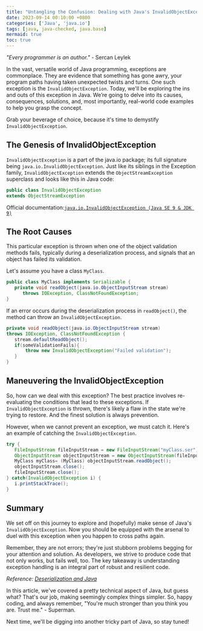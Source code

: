 ```yaml
---
title: "Untangling the Confusion: Dealing with Java's InvalidObjectException"
date: 2023-09-14 00:10:00 +0800
categories: ['Java', 'java.io']
tags: [java, java-checked, java.base]
mermaid: true
toc: true
---
```



_"Every programmer is an author."_ - Sercan Leylek

In the vast, versatile world of Java programming, exceptions are commonplace. They are evidence that something has gone awry, your program paths having taken unexpected twists and turns. One such exception is the `InvalidObjectException`. Today, we'll be exploring the ins and outs of this exception in Java. We’re going to delve into its causes, consequences, solutions, and, most importantly, real-world code examples to help you grasp the concept.

Grab your beverage of choice, because it's time to demystify `InvalidObjectException`.

## The Genesis of InvalidObjectException

`InvalidObjectException` is a part of the java.io package; its full signature being `java.io.InvalidObjectException`. Just like its siblings in the Exception family, `InvalidObjectException` extends the `ObjectStreamException` superclass and looks like this in Java code:

```java
public class InvalidObjectException
extends ObjectStreamException
```

Official documentation:[`java.io.InvalidObjectException (Java SE 9 & JDK 9)`](https://docs.oracle.com/javase/9/docs/api/java/io/InvalidObjectException.html)

## The Root Causes

This particular exception is thrown when one of the object validation methods fails, typically during a deserialization process, and signals that an object has failed its validation.

Let's assume you have a class `MyClass`.

```java
public class MyClass implements Serializable { 
   private void readObject(java.io.ObjectInputStream stream)
      throws IOException, ClassNotFoundException;
}
```
If an error occurs during the deserialization process in `readObject()`, the method can throw an `InvalidObjectException`.

```java
private void readObject(java.io.ObjectInputStream stream)
throws IOException, ClassNotFoundException {
   stream.defaultReadObject();
   if(someValidationFails){ 
       throw new InvalidObjectException("Failed validation");
   }
}
```

## Maneuvering the InvalidObjectException

So, how can we deal with this exception? The best practice involves re-evaluating the conditions that lead to these exceptions. If `InvalidObjectException` is thrown, there's likely a flaw in the state we're trying to restore. And the finest solution is always prevention.

However, when we cannot prevent an exception, we must catch it. Here's an example of catching the `InvalidObjectException`.
```java
try {
   FileInputStream fileInputStream = new FileInputStream("myClass.ser");
   ObjectInputStream objectInputStream = new ObjectInputStream(fileInputStream);
   MyClass myClass= (MyClass) objectInputStream.readObject();
   objectInputStream.close();
   fileInputStream.close();
} catch(InvalidObjectException i) {
   i.printStackTrace();
} 
```

## Summary

We set off on this journey to explore and (hopefully) make sense of Java's `InvalidObjectException`. Now you should be equipped with the arsenal to duel with this exception when you happen to cross paths again.

Remember, they are not errors; they're just stubborn problems begging for your attention and solution. As developers, we strive to produce code that not only works, but fails well, too. The key takeaway is understanding exception handling is an integral part of robust and resilient code.

_Reference:_ [_Deserialization and Java_](https://www.oracle.com/technical-resources/articles/java/architect-streams-pt2.html#Deserialization)

In this article, we've covered a pretty technical aspect of Java, but guess what? That's our job, making seemingly complex things simpler. So, happy coding, and always remember, "You're much stronger than you think you are. Trust me." - Superman.

Next time, we'll be digging into another tricky part of Java, so stay tuned!
